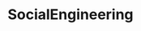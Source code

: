 ---
title: SocialEngineering
crosslinks:
- autotldr
- ActLikeYouBelong
- videos
- hiphopheads
- societalengineering
- Advice
- espionage
- StopGaming
- microdosing
- pawns
- VXJunkies
- shills
- nihilism
- xkcd
- toronto
- sociopath
- SpaceXMasterrace
- artificial
- howtonotgiveafuck
- conspiracy
---